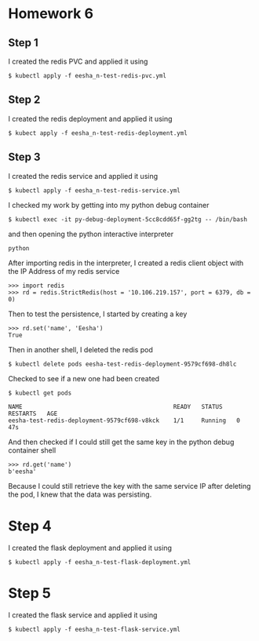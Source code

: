 # Homework 6

## Step 1
I created the redis PVC and applied it using
```
$ kubectl apply -f eesha_n-test-redis-pvc.yml
```

## Step 2
I created the redis deployment and applied it using 
```
$ kubect apply -f eesha_n-test-redis-deployment.yml
```

## Step 3
I created the redis service and applied it using 
```
$ kubectl apply -f eesha_n-test-redis-service.yml
```

I checked my work by getting into my python debug container
```
$ kubectl exec -it py-debug-deployment-5cc8cdd65f-gg2tg -- /bin/bash
```

and then opening the python interactive interpreter
```
python
```

After importing redis in the interpreter, I created a redis client object with the IP Address of my redis service
```
>>> import redis
>>> rd = redis.StrictRedis(host = '10.106.219.157', port = 6379, db = 0)
```

Then to test the persistence, I started by creating a key
```
>>> rd.set('name', 'Eesha')
True
```

Then in another shell, I deleted the redis pod 
```
$ kubectl delete pods eesha-test-redis-deployment-9579cf698-dh8lc
```

Checked to see if a new one had been created 
```
$ kubectl get pods 

NAME                                           READY   STATUS    RESTARTS   AGE
eesha-test-redis-deployment-9579cf698-v8kck    1/1     Running   0          47s
```

And then checked if I could still get the same key in the python debug container shell
```
>>> rd.get('name')
b'eesha'
```

Because I could still retrieve the key with the same service IP after deleting the pod, I knew that the data was persisting.

# Step 4
I created the flask deployment and applied it using 
```
$ kubectl apply -f eesha_n-test-flask-deployment.yml
```

# Step 5
I created the flask service and applied it using 
```
$ kubectl apply -f eesha_n-test-flask-service.yml
```

